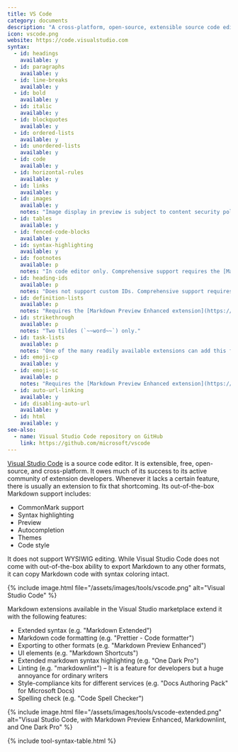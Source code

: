 ```yaml
---
title: VS Code
category: documents
description: "A cross-platform, open-source, extensible source code editor"
icon: vscode.png
website: https://code.visualstudio.com
syntax:
  - id: headings
    available: y
  - id: paragraphs
    available: y
  - id: line-breaks
    available: y
  - id: bold
    available: y
  - id: italic
    available: y
  - id: blockquotes
    available: y
  - id: ordered-lists
    available: y
  - id: unordered-lists
    available: y
  - id: code
    available: y
  - id: horizontal-rules
    available: y
  - id: links
    available: y
  - id: images
    available: y
    notes: "Image display in preview is subject to content security policy, adjustable from the drop-down menu to the top-right"
  - id: tables
    available: y
  - id: fenced-code-blocks
    available: y
  - id: syntax-highlighting
    available: y
  - id: footnotes
    available: p
    notes: "In code editor only. Comprehensive support requires the [Markdown Preview Enhanced extension](https://github.com/shd101wyy/vscode-markdown-preview-enhanced)."
  - id: heading-ids
    available: p
    notes: "Does not support custom IDs. Comprehensive support requires the [Markdown Preview Enhanced extension](https://github.com/shd101wyy/vscode-markdown-preview-enhanced)."
  - id: definition-lists
    available: p
    notes: "Requires the [Markdown Preview Enhanced extension](https://github.com/shd101wyy/vscode-markdown-preview-enhanced)."
  - id: strikethrough
    available: p
    notes: "Two tildes (`~~word~~`) only."
  - id: task-lists
    available: p
    notes: "One of the many readily available extensions can add this feature, e.g. [Markdown Preview Enhanced](https://github.com/shd101wyy/vscode-markdown-preview-enhanced)."
  - id: emoji-cp
    available: y
  - id: emoji-sc
    available: p
    notes: "Requires the [Markdown Preview Enhanced extension](https://github.com/shd101wyy/vscode-markdown-preview-enhanced)."
  - id: auto-url-linking
    available: y
  - id: disabling-auto-url
    available: y
  - id: html
    available: y
see-also:
  - name: Visual Studio Code repository on GitHub
    link: https://github.com/microsoft/vscode
---
```


[Visual Studio Code](https://code.visualstudio.com) is a source code editor. It is extensible, free, open-source, and cross-platform. It owes much of its success to its active community of extension developers. Whenever it lacks a certain feature, there is usually an extension to fix that shortcoming. Its out-of-the-box Markdown support includes:

* CommonMark support
* Syntax highlighting
* Preview
* Autocompletion
* Themes
* Code style

It does not support WYSIWIG editing. While Visual Studio Code does not come with out-of-the-box ability to export Markdown to any other formats, it can copy Markdown code with syntax coloring intact.

{% include image.html file="/assets/images/tools/vscode.png" alt="Visual Studio Code" %}

Markdown extensions available in the Visual Studio marketplace extend it with the following features:

* Extended syntax (e.g. "Markdown Extended")
* Markdown code formatting (e.g. "Prettier - Code formatter")
* Exporting to other formats (e.g. "Markdown Preview Enhanced")
* UI elements (e.g. "Markdown Shortcuts")
* Extended markdown syntax highlighting (e.g. "One Dark Pro")
* Linting (e.g. "markdownlint") – It is a feature for developers but a huge annoyance for ordinary writers
* Style-compliance kits for different services (e.g. "Docs Authoring Pack" for Microsoft Docs)
* Spelling check (e.g. "Code Spell Checker")

{% include image.html file="/assets/images/tools/vscode-extended.png" alt="Visual Studio Code, with Markdown Preview Enhanced, Markdownlint, and One Dark Pro" %}

{% include tool-syntax-table.html %}
